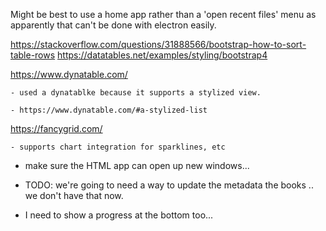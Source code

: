 Might be best to use a home app rather than a 'open recent files' menu
as apparently that can't be done with electron easily.

https://stackoverflow.com/questions/31888566/bootstrap-how-to-sort-table-rows
https://datatables.net/examples/styling/bootstrap4


https://www.dynatable.com/

    - used a dynatablke because it supports a stylized view.

    - https://www.dynatable.com/#a-stylized-list

https://fancygrid.com/

    - supports chart integration for sparklines, etc

- make sure the HTML app can open up new windows...

- TODO: we're going to need a way to update the metadata the books .. we don't
  have that now.

- I need to show a progress at the bottom too...
